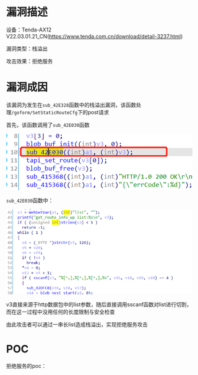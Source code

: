 # 漏洞描述

设备：Tenda-AX12 V22.03.01.21_CN(https://www.tenda.com.cn/download/detail-3237.html)

漏洞类型：栈溢出

攻击效果：拒绝服务

# 漏洞成因

该漏洞为发生在`sub_42E328`函数中的栈溢出漏洞，该函数处理`/goform/SetStaticRouteCfg`下的post请求

首先，该函数调用了`sub_42E030`函数

![image-20220209190513500](image/1.png)

`sub_42E030`函数中：

![image-20220209190531902](image/2.png)

v3直接来源于http数据包中的list参数，随后直接调用sscanf函数对list进行切割，而在这一过程中没用任何的长度限制与安全检查

由此攻击者可以通过一串长list造成栈溢出，实现拒绝服务攻击

# POC

拒绝服务的poc：